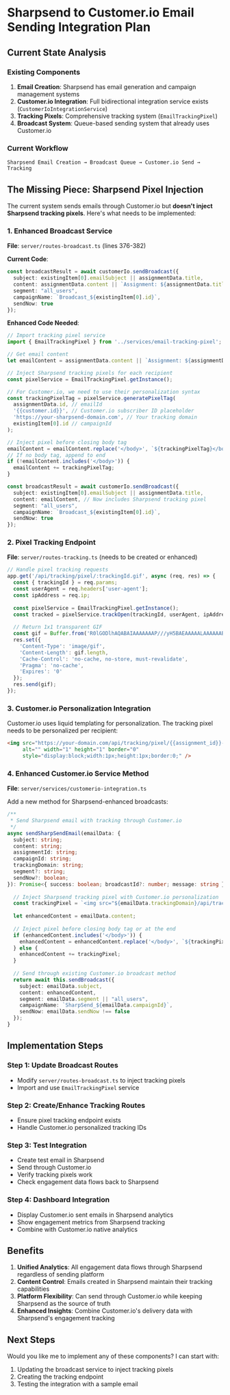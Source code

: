 # Sharpsend to Customer.io Email Sending Integration Plan

## Current State Analysis

### Existing Components
1. **Email Creation**: Sharpsend has email generation and campaign management systems
2. **Customer.io Integration**: Full bidirectional integration service exists (`CustomerIoIntegrationService`)
3. **Tracking Pixels**: Comprehensive tracking system (`EmailTrackingPixel`)
4. **Broadcast System**: Queue-based sending system that already uses Customer.io

### Current Workflow
```
Sharpsend Email Creation → Broadcast Queue → Customer.io Send → Tracking
```

## The Missing Piece: Sharpsend Pixel Injection

The current system sends emails through Customer.io but **doesn't inject Sharpsend tracking pixels**. Here's what needs to be implemented:

### 1. Enhanced Broadcast Service

**File**: `server/routes-broadcast.ts` (lines 376-382)

**Current Code**:
```typescript
const broadcastResult = await customerIo.sendBroadcast({
  subject: existingItem[0].emailSubject || assignmentData.title,
  content: assignmentData.content || `Assignment: ${assignmentData.title}`,
  segment: "all_users",
  campaignName: `Broadcast_${existingItem[0].id}`,
  sendNow: true
});
```

**Enhanced Code Needed**:
```typescript
// Import tracking pixel service
import { EmailTrackingPixel } from '../services/email-tracking-pixel';

// Get email content
let emailContent = assignmentData.content || `Assignment: ${assignmentData.title}`;

// Inject Sharpsend tracking pixels for each recipient
const pixelService = EmailTrackingPixel.getInstance();

// For Customer.io, we need to use their personalization syntax
const trackingPixelTag = pixelService.generatePixelTag(
  assignmentData.id, // emailId
  '{{customer.id}}', // Customer.io subscriber ID placeholder
  'https://your-sharpsend-domain.com', // Your tracking domain
  existingItem[0].id // campaignId
);

// Inject pixel before closing body tag
emailContent = emailContent.replace('</body>', `${trackingPixelTag}</body>`);
// If no body tag, append to end
if (!emailContent.includes('</body>')) {
  emailContent += trackingPixelTag;
}

const broadcastResult = await customerIo.sendBroadcast({
  subject: existingItem[0].emailSubject || assignmentData.title,
  content: emailContent, // Now includes Sharpsend tracking pixel
  segment: "all_users",
  campaignName: `Broadcast_${existingItem[0].id}`,
  sendNow: true
});
```

### 2. Pixel Tracking Endpoint

**File**: `server/routes-tracking.ts` (needs to be created or enhanced)

```typescript
// Handle pixel tracking requests
app.get('/api/tracking/pixel/:trackingId.gif', async (req, res) => {
  const { trackingId } = req.params;
  const userAgent = req.headers['user-agent'];
  const ipAddress = req.ip;
  
  const pixelService = EmailTrackingPixel.getInstance();
  const tracked = pixelService.trackOpen(trackingId, userAgent, ipAddress);
  
  // Return 1x1 transparent GIF
  const gif = Buffer.from('R0lGODlhAQABAIAAAAAAAP///yH5BAEAAAAALAAAAAABAAEAAAIBRAA7', 'base64');
  res.set({
    'Content-Type': 'image/gif',
    'Content-Length': gif.length,
    'Cache-Control': 'no-cache, no-store, must-revalidate',
    'Pragma': 'no-cache',
    'Expires': '0'
  });
  res.send(gif);
});
```

### 3. Customer.io Personalization Integration

Customer.io uses liquid templating for personalization. The tracking pixel needs to be personalized per recipient:

```html
<img src="https://your-domain.com/api/tracking/pixel/{{assignment_id}}-{{customer.id}}-{{campaign_id}}.gif" 
     alt="" width="1" height="1" border="0" 
     style="display:block;width:1px;height:1px;border:0;" />
```

### 4. Enhanced Customer.io Service Method

**File**: `server/services/customerio-integration.ts`

Add a new method for Sharpsend-enhanced broadcasts:

```typescript
/**
 * Send Sharpsend email with tracking through Customer.io
 */
async sendSharpSendEmail(emailData: {
  subject: string;
  content: string;
  assignmentId: string;
  campaignId: string;
  trackingDomain: string;
  segment?: string;
  sendNow?: boolean;
}): Promise<{ success: boolean; broadcastId?: number; message: string }> {
  
  // Inject Sharpsend tracking pixel with Customer.io personalization
  const trackingPixel = `<img src="${emailData.trackingDomain}/api/tracking/pixel/${emailData.assignmentId}-{{customer.id}}-${emailData.campaignId}.gif" alt="" width="1" height="1" border="0" style="display:block;width:1px;height:1px;border:0;" />`;
  
  let enhancedContent = emailData.content;
  
  // Inject pixel before closing body tag or at the end
  if (enhancedContent.includes('</body>')) {
    enhancedContent = enhancedContent.replace('</body>', `${trackingPixel}</body>`);
  } else {
    enhancedContent += trackingPixel;
  }
  
  // Send through existing Customer.io broadcast method
  return await this.sendBroadcast({
    subject: emailData.subject,
    content: enhancedContent,
    segment: emailData.segment || "all_users",
    campaignName: `SharpSend_${emailData.campaignId}`,
    sendNow: emailData.sendNow !== false
  });
}
```

## Implementation Steps

### Step 1: Update Broadcast Routes
- Modify `server/routes-broadcast.ts` to inject tracking pixels
- Import and use `EmailTrackingPixel` service

### Step 2: Create/Enhance Tracking Routes  
- Ensure pixel tracking endpoint exists
- Handle Customer.io personalized tracking IDs

### Step 3: Test Integration
- Create test email in Sharpsend
- Send through Customer.io
- Verify tracking pixels work
- Check engagement data flows back to Sharpsend

### Step 4: Dashboard Integration
- Display Customer.io sent emails in Sharpsend analytics
- Show engagement metrics from Sharpsend tracking
- Combine with Customer.io native analytics

## Benefits

1. **Unified Analytics**: All engagement data flows through Sharpsend regardless of sending platform
2. **Content Control**: Emails created in Sharpsend maintain their tracking capabilities
3. **Platform Flexibility**: Can send through Customer.io while keeping Sharpsend as the source of truth
4. **Enhanced Insights**: Combine Customer.io's delivery data with Sharpsend's engagement tracking

## Next Steps

Would you like me to implement any of these components? I can start with:
1. Updating the broadcast service to inject tracking pixels
2. Creating the tracking endpoint
3. Testing the integration with a sample email

